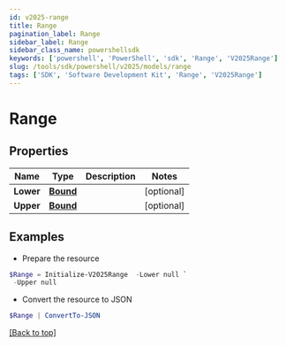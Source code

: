 ```yaml
---
id: v2025-range
title: Range
pagination_label: Range
sidebar_label: Range
sidebar_class_name: powershellsdk
keywords: ['powershell', 'PowerShell', 'sdk', 'Range', 'V2025Range'] 
slug: /tools/sdk/powershell/v2025/models/range
tags: ['SDK', 'Software Development Kit', 'Range', 'V2025Range']
---
```



# Range

## Properties

Name | Type | Description | Notes
------------ | ------------- | ------------- | -------------
**Lower** | [**Bound**](bound) |  | [optional] 
**Upper** | [**Bound**](bound) |  | [optional] 

## Examples

- Prepare the resource
```powershell
$Range = Initialize-V2025Range  -Lower null `
 -Upper null
```

- Convert the resource to JSON
```powershell
$Range | ConvertTo-JSON
```


[[Back to top]](#) 


